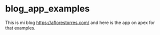 # blog_app_examples
This is mi blog https://aflorestorres.com/ and here is the app on apex for that examples.
